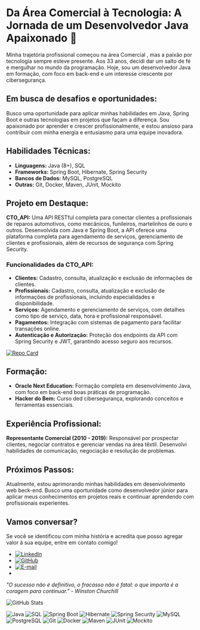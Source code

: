 # Da Área Comercial à Tecnologia: A Jornada de um Desenvolvedor Java Apaixonado 🚀

Minha trajetória profissional começou na área Comercial , mas a paixão por tecnologia sempre esteve presente. Aos 33 anos, decidi dar um salto de fé e mergulhar no mundo da programação. Hoje, sou um desenvolvedor Java em formação, com foco em back-end e um interesse crescente por cibersegurança.

## Em busca de desafios e oportunidades:

Busco uma oportunidade para aplicar minhas habilidades em Java, Spring Boot e outras tecnologias em projetos que façam a diferença. Sou apaixonado por aprender e crescer profissionalmente, e estou ansioso para contribuir com minha energia e entusiasmo para uma equipe inovadora.

## Habilidades Técnicas:

- **Linguagens:** Java (8+), SQL
- **Frameworks:** Spring Boot, Hibernate, Spring Security
- **Bancos de Dados:** MySQL, PostgreSQL
- **Outras:** Git, Docker, Maven, JUnit, Mockito

## Projeto em Destaque:

**CTO_API:** Uma API RESTful completa para conectar clientes a profissionais de reparos automotivos, como mecânicos, funileiros, martelinhos de ouro e outros. Desenvolvida com Java e Spring Boot, a API oferece uma plataforma completa para agendamento de serviços, gerenciamento de clientes e profissionais, além de recursos de segurança com Spring Security.

### Funcionalidades da CTO_API:

- **Clientes:** Cadastro, consulta, atualização e exclusão de informações de clientes.
- **Profissionais:** Cadastro, consulta, atualização e exclusão de informações de profissionais, incluindo especialidades e disponibilidade.
- **Serviços:** Agendamento e gerenciamento de serviços, com detalhes como tipo de serviço, data, hora e profissional responsável.
- **Pagamentos:** Integração com sistemas de pagamento para facilitar transações online.
- **Autenticação e Autorização:** Proteção dos endpoints da API com Spring Security e JWT, garantindo acesso seguro aos recursos.

[![Repo Card](https://github-readme-stats.vercel.app/api/pin/?username=alexandreDinis&repo=CTO_API&bg_color=000&border_color=30A3DC&show_icons=true&icon_color=30A3DC&title_color=E94D5F&text_color=FFF)](https://github.com/alexandreDinis/CTO_API)

## Formação:

- **Oracle Next Education:** Formação completa em desenvolvimento Java, com foco em back-end boas práticas de programação.
- **Hacker do Bem:** Curso ded cibersegurança, explorando conceitos e ferramentas essenciais.

## Experiência Profissional:

**Representante Comercial (2010 - 2019):** Responsável por prospectar clientes, negociar contratos e gerenciar vendas na área têxtil. Desenvolvi habilidades de comunicação, negociação e resolução de problemas.

## Próximos Passos:

Atualmente, estou aprimorando minhas habilidades em desenvolvimento web beck-end. Busco uma oportunidade como desenvolvedor júnior para aplicar meus conhecimentos em projetos reais e continuar aprendendo com profissionais experientes.

## Vamos conversar?

Se você se identificou com minha história e acredita que posso agregar valor à sua equipe, entre em contato comigo!


- [![LinkedIn](https://img.shields.io/badge/LinkedIn-0077B5?style=for-the-badge&logo=linkedin&logoColor=white)](https://www.linkedin.com/in/alexandredinis/)
- [![GitHub](https://img.shields.io/badge/GitHub-181717?style=for-the-badge&logo=github&logoColor=white)](https://github.com/alexandreDinis)
- [![E-mail](https://img.shields.io/badge/Email-D14836?style=for-the-badge&logo=gmail&logoColor=white)](mailto:dinisde@gmail.com)
- 


_"O sucesso não é definitivo, o fracasso não é fatal: o que importa é a coragem para continuar." - Winston Churchill_




![GitHub Stats](https://github-readme-stats.vercel.app/api?username=alexandreDinis&theme=transparent&bg_color=000&border_color=30A3DC&show_icons=true&icon_color=30A3DC&title_color=E94D5F&text_color=FFF)





![Java](https://img.shields.io/badge/Java-007396?style=for-the-badge&logo=java&logoColor=white) ![SQL](https://img.shields.io/badge/SQL-336791?style=for-the-badge&logo=postgresql&logoColor=white) ![Spring Boot](https://img.shields.io/badge/Spring%20Boot-6DB33F?style=for-the-badge&logo=spring-boot&logoColor=white) ![Hibernate](https://img.shields.io/badge/Hibernate-59666C?style=for-the-badge&logo=hibernate&logoColor=white) ![Spring Security](https://img.shields.io/badge/Spring%20Security-6DB33F?style=for-the-badge&logo=spring-security&logoColor=white) ![MySQL](https://img.shields.io/badge/MySQL-4479A1?style=for-the-badge&logo=mysql&logoColor=white) ![PostgreSQL](https://img.shields.io/badge/PostgreSQL-336791?style=for-the-badge&logo=postgresql&logoColor=white) ![Git](https://img.shields.io/badge/Git-F05032?style=for-the-badge&logo=git&logoColor=white) ![Docker](https://img.shields.io/badge/Docker-2496ED?style=for-the-badge&logo=docker&logoColor=white) ![Maven](https://img.shields.io/badge/Maven-C71A36?style=for-the-badge&logo=apache-maven&logoColor=white) ![JUnit](https://img.shields.io/badge/JUnit-25A162?style=for-the-badge&logo=junit5&logoColor=white) ![Mockito](https://img.shields.io/badge/Mockito-25A162?style=for-the-badge&logo=mockito&logoColor=white)



